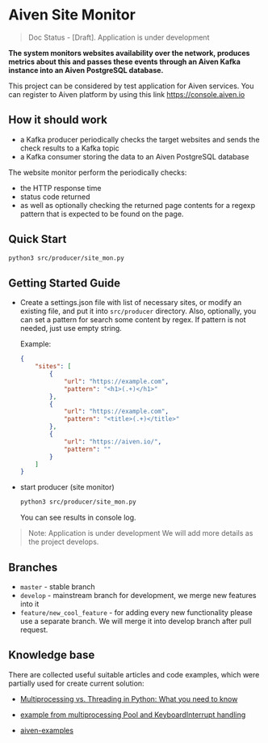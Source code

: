# Aiven Site Monitor

> Doc Status - [Draft]. Application is under development

**The system monitors websites availability over the network, produces metrics about this and passes these events through an Aiven Kafka instance into an Aiven PostgreSQL database.**

This project can be considered by test application for Aiven services. You can register to Aiven platform by using this link https://console.aiven.io

## How it should work

- a Kafka producer periodically checks the target websites and sends the check results to a Kafka topic
- a Kafka consumer storing the data to an Aiven PostgreSQL database

The website monitor perform the periodically checks:

- the HTTP response time
- status code returned
- as well as optionally checking the returned page contents for a regexp pattern that is expected to be found on the page.

## Quick Start

```sh
python3 src/producer/site_mon.py
```

## Getting Started Guide

- Create a  settings.json file with list of necessary sites, or modify an existing file, and put it into `src/producer` directory. Also, optionally, you can set a pattern for search some content by regex. If pattern is not needed, just use empty string.

  Example:

  ```json
  {
      "sites": [
          {
              "url": "https://example.com",
              "pattern": "<h1>(.+)</h1>"
          },
          {
              "url": "https://example.com",
              "pattern": "<title>(.+)</title>"
          },
          {
              "url": "https://aiven.io/",
              "pattern": ""
          }
      ]
  }
  ```

- start producer (site monitor)

  ```sh
  python3 src/producer/site_mon.py
  ```

  You can see results in console log.

> Note: Application is under development
> We will add more details as the project develops.

## Branches

- `master` - stable branch
- `develop` - mainstream branch for development, we merge new features into it
- `feature/new_cool_feature` - for adding every new functionality please use a separate branch. We will merge it into develop branch after pull request.

## Knowledge base

There are collected useful suitable articles and code examples, which were partially used for create current solution:

- [Multiprocessing vs. Threading in Python: What you need to know](https://timber.io/blog/multiprocessing-vs-multithreading-in-python-what-you-need-to-know/)

- [example from multiprocessing Pool and KeyboardInterrupt handling](https://github.com/jreese/multiprocessing-keyboardinterrupt)

- [aiven-examples](https://github.com/aiven/aiven-examples)

  

